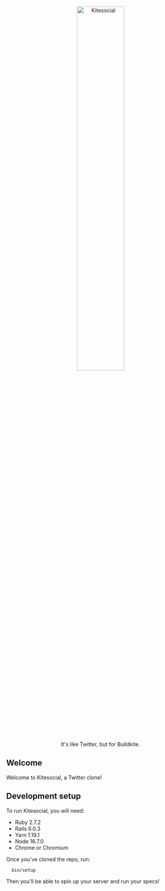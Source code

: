 <p align="center">
  <br/>
  <img src="app/assets/images/logo.png" alt="Kitesocial" width="50%" align="center"/>
  <br/>
  <br/>
  It's like Twitter, but for Buildkite.
  <br/>
</p>

## Welcome

Welcome to Kitesocial, a Twitter clone!

## Development setup

To run Kitesocial, you will need:

- Ruby 2.7.2
- Rails 6.0.3
- Yarn 1.19.1
- Node 16.7.0
- Chrome or Chromium

Once you've cloned the repo, run:

```
  bin/setup
```

Then you'll be able to spin up your server and run your specs!
